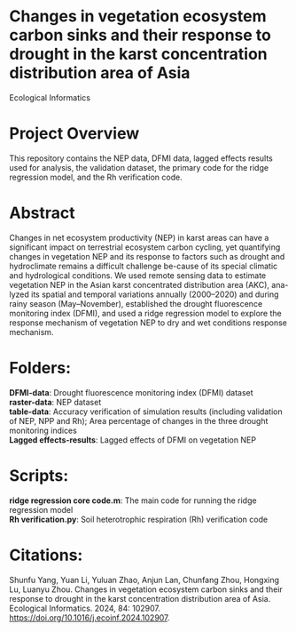 # Changes in vegetation ecosystem carbon sinks and their response to drought in the karst concentration distribution area of Asia
Ecological Informatics
# Project Overview
This repository contains the NEP data, DFMI data, lagged effects results used for analysis, the validation dataset, the primary code for the ridge regression model, and the Rh verification code.
# Abstract
Changes in net ecosystem productivity (NEP) in karst areas can have a significant impact on terrestrial ecosystem carbon cycling, yet quantifying changes in vegetation NEP and its response to factors such as drought and hydroclimate remains a difficult challenge be-cause of its special climatic and hydrological conditions. We used remote sensing data to estimate vegetation NEP in the Asian karst concentrated distribution area (AKC), ana-lyzed its spatial and temporal variations annually (2000–2020) and during rainy season (May–November), established the drought fluorescence monitoring index (DFMI), and used a ridge regression model to explore the response mechanism of vegetation NEP to dry and wet conditions response mechanism. 
# Folders:
**DFMI-data**: Drought fluorescence monitoring index (DFMI) dataset<br />
**raster-data**: NEP dataset<br />
**table-data**: Accuracy verification of simulation results (including validation of NEP, NPP and Rh); Area percentage of changes in the three drought monitoring indices<br />
**Lagged effects-results**: Lagged effects of DFMI on vegetation NEP

# Scripts:
**ridge regression core code.m**: The main code for running the ridge regression model<br />
**Rh verification.py**: Soil heterotrophic respiration (Rh) verification code

# Citations:
Shunfu Yang, Yuan Li, Yuluan Zhao, Anjun Lan, Chunfang Zhou, Hongxing Lu, Luanyu Zhou. Changes in vegetation ecosystem carbon sinks and their response to drought in the karst concentration distribution area of Asia. Ecological Informatics. 2024, 84: 102907. https://doi.org/10.1016/j.ecoinf.2024.102907.

